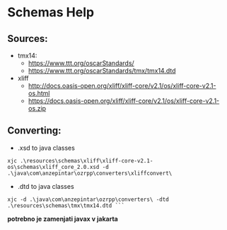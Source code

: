 # Schemas Help

## Sources:
- tmx14:
  - https://www.ttt.org/oscarStandards/
  - https://www.ttt.org/oscarStandards/tmx/tmx14.dtd
- xliff
  - http://docs.oasis-open.org/xliff/xliff-core/v2.1/os/xliff-core-v2.1-os.html
  - https://docs.oasis-open.org/xliff/xliff-core/v2.1/os/xliff-core-v2.1-os.zip

## Converting:
- .xsd to java classes
```
xjc .\resources\schemas\xliff\xliff-core-v2.1-os\schemas\xliff_core_2.0.xsd -d .\java\com\anzepintar\ozrpp\converters\xliffconvert\ 
```

- .dtd to java classes
```
xjc -d .\java\com\anzepintar\ozrpp\converters\ -dtd .\resources\schemas\tmx\tmx14.dtd ```
```
**potrebno je zamenjati javax v jakarta**